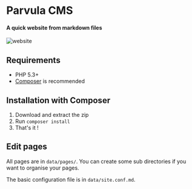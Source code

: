 Parvula CMS
===========

#### A quick website from markdown files
![website](http://i.imgur.com/ZkIDNpL.png)

Requirements
------------
* PHP 5.3+
* [Composer](http://getcomposer.org/) is recommended

Installation with Composer
--------------------------
1. Download and extract the zip
2. Run `composer install`
3. That's it !


Edit pages
----------
All pages are in `data/pages/`. You can create some sub directories if you want to organise your pages.

The basic configuration file is in `data/site.conf.md`.
